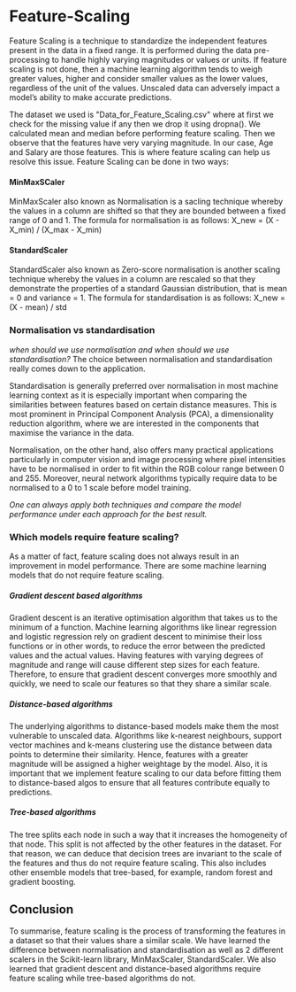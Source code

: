 # Feature-Scaling
Feature Scaling is a technique to standardize the independent features present in the data in a fixed range. It is performed during the data pre-processing to handle highly varying magnitudes or values or units. If feature scaling is not done, then a machine learning algorithm tends to weigh greater values, higher and consider smaller values as the lower values, regardless of the unit of the values. Unscaled data can adversely impact a model’s ability to make accurate predictions.

The dataset we used is "Data_for_Feature_Scaling.csv" where at first we check for the missing value if any then we drop it using dropna(). We calculated mean and median before performing feature scaling. Then we observe that the features have very varying magnitude. In our case, Age and Salary are those features. This is where feature scaling can help us resolve this issue. Feature Scaling can be done in two ways:
#### MinMaxSCaler
MinMaxScaler also known as Normalisation is a sacling technique whereby the values in a column are shifted so that they are bounded between a fixed range of 0 and 1.
The formula for normalisation is as follows:
X_new = (X - X_min) / (X_max - X_min)

#### StandardScaler
StandardScaler also known as Zero-score normalisation is another scaling technique whereby the values in a column are rescaled so that they demonstrate the properties of a standard Gaussian distribution, that is mean = 0 and variance = 1. The formula for standardisation is as follows:
X_new = (X - mean) / std

### Normalisation vs standardisation
*when should we use normalisation and when should we use standardisation?*
The choice between normalisation and standardisation really comes down to the application.

Standardisation is generally preferred over normalisation in most machine learning context as it is especially important when comparing the similarities between features based on certain distance measures. This is most prominent in Principal Component Analysis (PCA), a dimensionality reduction algorithm, where we are interested in the components that maximise the variance in the data.

Normalisation, on the other hand, also offers many practical applications particularly in computer vision and image processing where pixel intensities have to be normalised in order to fit within the RGB colour range between 0 and 255. Moreover, neural network algorithms typically require data to be normalised to a 0 to 1 scale before model training.

*One can always apply both techniques and compare the model performance under each approach for the best result.*

### Which models require feature scaling?
As a matter of fact, feature scaling does not always result in an improvement in model performance. There are some machine learning models that do not require feature scaling.

##### Gradient descent based algorithms
Gradient descent is an iterative optimisation algorithm that takes us to the minimum of a function.
Machine learning algorithms like linear regression and logistic regression rely on gradient descent to minimise their loss functions or in other words, to reduce the error between the predicted values and the actual values.
Having features with varying degrees of magnitude and range will cause different step sizes for each feature. Therefore, to ensure that gradient descent converges more smoothly and quickly, we need to scale our features so that they share a similar scale.

##### Distance-based algorithms
The underlying algorithms to distance-based models make them the most vulnerable to unscaled data.
Algorithms like k-nearest neighbours, support vector machines and k-means clustering use the distance between data points to determine their similarity. Hence, features with a greater magnitude will be assigned a higher weightage by the model.
Also, it is important that we implement feature scaling to our data before fitting them to distance-based algos to ensure that all features contribute equally to predictions.

##### Tree-based algorithms
The tree splits each node in such a way that it increases the homogeneity of that node. This split is not affected by the other features in the dataset.
For that reason, we can deduce that decision trees are invariant to the scale of the features and thus do not require feature scaling.
This also includes other ensemble models that tree-based, for example, random forest and gradient boosting.

## Conclusion
To summarise, feature scaling is the process of transforming the features in a dataset so that their values share a similar scale.
We have learned the difference between normalisation and standardisation as well as 2 different scalers in the Scikit-learn library, MinMaxScaler, StandardScaler.
We also learned that gradient descent and distance-based algorithms require feature scaling while tree-based algorithms do not. 
